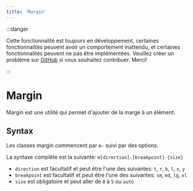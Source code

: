 ```yaml
---
title: 'Margin'
---
```


:::danger

Cette fonctionnalité est toujours en développement, certaines fonctionnalités peuvent avoir un comportement inattendu, et certaines fonctionnalités peuvent ne pas être implémentées. Veuillez créer un problème sur [GitHub](https://github.com/dothtmlqc/hypetml/) si vous souhaitez contribuer. Merci!
    
:::

# Margin

Margin est une utilité qui permet d'ajouter de la marge à un élément.

## Syntax

Les classes margin commencent par `m-` suivi par des options. 

La syntaxe complète est la suivante: `m[direction]-[breakpoint]-{size}`

* `direction` est facultatif et peut être l'une des suivantes: `t`, `r`, `b`, `l`, `x`, `y`
* `breakpoint` est facultatif et peut être l'une des suivantes: `sm`, `md`, `lg`, `xl`
* `size` est obligatoire et peut aller de `0` à `5` ou `auto`